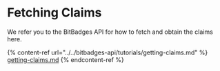 # Fetching Claims

We refer you to the BitBadges API for how to fetch and obtain the claims here.

{% content-ref url="../../bitbadges-api/tutorials/getting-claims.md" %}
[getting-claims.md](../../bitbadges-api/tutorials/getting-claims.md)
{% endcontent-ref %}
